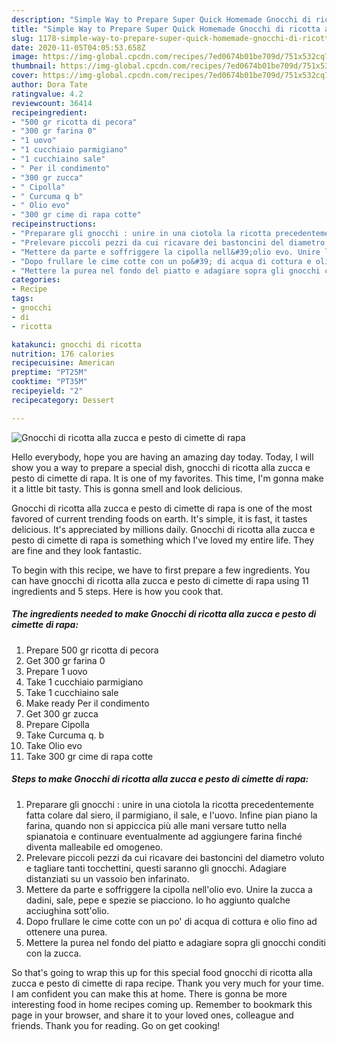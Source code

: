 ```yaml
---
description: "Simple Way to Prepare Super Quick Homemade Gnocchi di ricotta alla zucca e pesto di cimette di rapa"
title: "Simple Way to Prepare Super Quick Homemade Gnocchi di ricotta alla zucca e pesto di cimette di rapa"
slug: 1178-simple-way-to-prepare-super-quick-homemade-gnocchi-di-ricotta-alla-zucca-e-pesto-di-cimette-di-rapa
date: 2020-11-05T04:05:53.658Z
image: https://img-global.cpcdn.com/recipes/7ed0674b01be709d/751x532cq70/gnocchi-di-ricotta-alla-zucca-e-pesto-di-cimette-di-rapa-recipe-main-photo.jpg
thumbnail: https://img-global.cpcdn.com/recipes/7ed0674b01be709d/751x532cq70/gnocchi-di-ricotta-alla-zucca-e-pesto-di-cimette-di-rapa-recipe-main-photo.jpg
cover: https://img-global.cpcdn.com/recipes/7ed0674b01be709d/751x532cq70/gnocchi-di-ricotta-alla-zucca-e-pesto-di-cimette-di-rapa-recipe-main-photo.jpg
author: Dora Tate
ratingvalue: 4.2
reviewcount: 36414
recipeingredient:
- "500 gr ricotta di pecora"
- "300 gr farina 0"
- "1 uovo"
- "1 cucchiaio parmigiano"
- "1 cucchiaino sale"
- " Per il condimento"
- "300 gr zucca"
- " Cipolla"
- " Curcuma q b"
- " Olio evo"
- "300 gr cime di rapa cotte"
recipeinstructions:
- "Preparare gli gnocchi : unire in una ciotola la ricotta precedentemente fatta colare dal siero, il parmigiano, il sale, e l&#39;uovo. Infine pian piano la farina, quando non si appiccica più alle mani versare tutto nella spianatoia e continuare eventualmente ad aggiungere farina finché diventa malleabile ed omogeneo."
- "Prelevare piccoli pezzi da cui ricavare dei bastoncini del diametro voluto e tagliare tanti tocchettini, questi saranno gli gnocchi. Adagiare distanziati su un vassoio ben infarinato."
- "Mettere da parte e soffriggere la cipolla nell&#39;olio evo. Unire la zucca a dadini, sale, pepe e spezie se piacciono. Io ho aggiunto qualche acciughina sott&#39;olio."
- "Dopo frullare le cime cotte con un po&#39; di acqua di cottura e olio fino ad ottenere una purea."
- "Mettere la purea nel fondo del piatto e adagiare sopra gli gnocchi conditi con la zucca."
categories:
- Recipe
tags:
- gnocchi
- di
- ricotta

katakunci: gnocchi di ricotta 
nutrition: 176 calories
recipecuisine: American
preptime: "PT25M"
cooktime: "PT35M"
recipeyield: "2"
recipecategory: Dessert

---
```



![Gnocchi di ricotta alla zucca e pesto di cimette di rapa](https://img-global.cpcdn.com/recipes/7ed0674b01be709d/751x532cq70/gnocchi-di-ricotta-alla-zucca-e-pesto-di-cimette-di-rapa-recipe-main-photo.jpg)

Hello everybody, hope you are having an amazing day today. Today, I will show you a way to prepare a special dish, gnocchi di ricotta alla zucca e pesto di cimette di rapa. It is one of my favorites. This time, I'm gonna make it a little bit tasty. This is gonna smell and look delicious.



Gnocchi di ricotta alla zucca e pesto di cimette di rapa is one of the most favored of current trending foods on earth. It's simple, it is fast, it tastes delicious. It's appreciated by millions daily. Gnocchi di ricotta alla zucca e pesto di cimette di rapa is something which I've loved my entire life. They are fine and they look fantastic.


To begin with this recipe, we have to first prepare a few ingredients. You can have gnocchi di ricotta alla zucca e pesto di cimette di rapa using 11 ingredients and 5 steps. Here is how you cook that.

<!--inarticleads1-->

##### The ingredients needed to make Gnocchi di ricotta alla zucca e pesto di cimette di rapa:

1. Prepare 500 gr ricotta di pecora
1. Get 300 gr farina 0
1. Prepare 1 uovo
1. Take 1 cucchiaio parmigiano
1. Take 1 cucchiaino sale
1. Make ready  Per il condimento
1. Get 300 gr zucca
1. Prepare  Cipolla
1. Take  Curcuma q. b
1. Take  Olio evo
1. Take 300 gr cime di rapa cotte




<!--inarticleads2-->

##### Steps to make Gnocchi di ricotta alla zucca e pesto di cimette di rapa:

1. Preparare gli gnocchi : unire in una ciotola la ricotta precedentemente fatta colare dal siero, il parmigiano, il sale, e l&#39;uovo. Infine pian piano la farina, quando non si appiccica più alle mani versare tutto nella spianatoia e continuare eventualmente ad aggiungere farina finché diventa malleabile ed omogeneo.
1. Prelevare piccoli pezzi da cui ricavare dei bastoncini del diametro voluto e tagliare tanti tocchettini, questi saranno gli gnocchi. Adagiare distanziati su un vassoio ben infarinato.
1. Mettere da parte e soffriggere la cipolla nell&#39;olio evo. Unire la zucca a dadini, sale, pepe e spezie se piacciono. Io ho aggiunto qualche acciughina sott&#39;olio.
1. Dopo frullare le cime cotte con un po&#39; di acqua di cottura e olio fino ad ottenere una purea.
1. Mettere la purea nel fondo del piatto e adagiare sopra gli gnocchi conditi con la zucca.




So that's going to wrap this up for this special food gnocchi di ricotta alla zucca e pesto di cimette di rapa recipe. Thank you very much for your time. I am confident you can make this at home. There is gonna be more interesting food in home recipes coming up. Remember to bookmark this page in your browser, and share it to your loved ones, colleague and friends. Thank you for reading. Go on get cooking!
